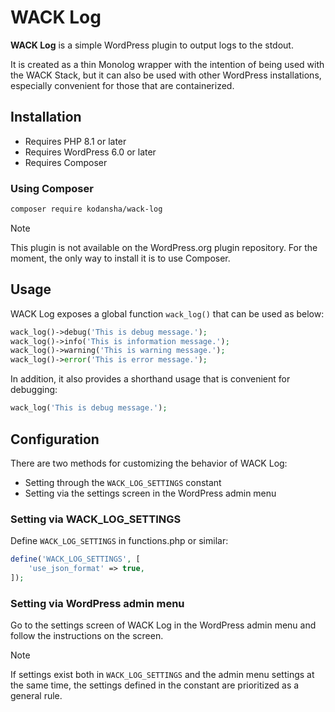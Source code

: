 # WACK Log

**WACK Log** is a simple WordPress plugin to output logs to the stdout.

It is created as a thin Monolog wrapper with the intention of being used with
the WACK Stack, but it can also be used with other WordPress installations,
especially convenient for those that are containerized.

## Installation

- Requires PHP 8.1 or later
- Requires WordPress 6.0 or later
- Requires Composer

### Using Composer

```bash
composer require kodansha/wack-log
```

> [!NOTE]
> This plugin is not available on the WordPress.org plugin repository.
> For the moment, the only way to install it is to use Composer.

## Usage

WACK Log exposes a global function `wack_log()` that can be used as below:

```php
wack_log()->debug('This is debug message.');
wack_log()->info('This is information message.');
wack_log()->warning('This is warning message.');
wack_log()->error('This is error message.');
```

In addition, it also provides a shorthand usage that is convenient for debugging:

```php
wack_log('This is debug message.');
```

## Configuration

There are two methods for customizing the behavior of WACK Log:

- Setting through the `WACK_LOG_SETTINGS` constant
- Setting via the settings screen in the WordPress admin menu

### Setting via WACK_LOG_SETTINGS

Define `WACK_LOG_SETTINGS` in functions.php or similar:

```php
define('WACK_LOG_SETTINGS', [
    'use_json_format' => true,
]);
```

### Setting via WordPress admin menu

Go to the settings screen of WACK Log in the WordPress admin menu and
follow the instructions on the screen.

> [!NOTE]
> If settings exist both in `WACK_LOG_SETTINGS` and the admin menu settings
> at the same time, the settings defined in the constant are prioritized as
> a general rule.
